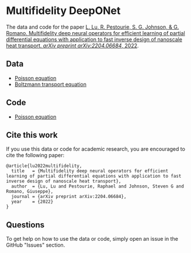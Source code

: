 # Multifidelity DeepONet

The data and code for the paper [L. Lu, R. Pestourie, S. G. Johnson, & G. Romano. Multifidelity deep neural operators for efficient learning of partial differential equations with application to fast inverse design of nanoscale heat transport. *arXiv preprint arXiv:2204.06684*, 2022](https://arxiv.org/abs/2204.06684).

## Data

- [Poisson equation](data/poisson)
- [Boltzmann transport equation](data/bte)

## Code

- [Poisson equation](src/poisson/deeponet_poisson.py)

## Cite this work

If you use this data or code for academic research, you are encouraged to cite the following paper:

```
@article{lu2022multifidelity,
  title   = {Multifidelity deep neural operators for efficient learning of partial differential equations with application to fast inverse design of nanoscale heat transport},
  author  = {Lu, Lu and Pestourie, Raphael and Johnson, Steven G and Romano, Giuseppe},
  journal = {arXiv preprint arXiv:2204.06684},
  year    = {2022}
}
```

## Questions

To get help on how to use the data or code, simply open an issue in the GitHub "Issues" section.
